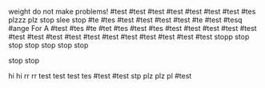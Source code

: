 weight do not make problems!
#test
#test
#test
#test
#test
#test
#test
#tes
plzzz
plz
stop 
slee
stop
#te
#tes
#test
#test
#test
#test
#te
#test
#tesq
#ange
For A
#test
#tes
#te
#tet
#tes
#test
#tes
#test
#test
#test
#test
#test
#test
#test
#test
#test
#test
#test
#test
#test
#test
#test
#test
stopp
stop
stop
stop
stop
stop
stop

stop
stop


hi
hi
rr
rr
test
test
test
tes
#test
#test
stp
plz
plz
pl
#test
